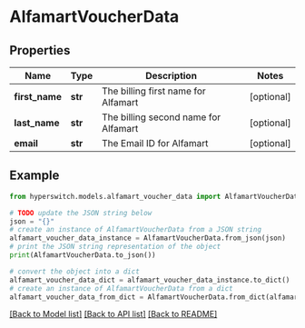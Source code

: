 # AlfamartVoucherData


## Properties

Name | Type | Description | Notes
------------ | ------------- | ------------- | -------------
**first_name** | **str** | The billing first name for Alfamart | [optional] 
**last_name** | **str** | The billing second name for Alfamart | [optional] 
**email** | **str** | The Email ID for Alfamart | [optional] 

## Example

```python
from hyperswitch.models.alfamart_voucher_data import AlfamartVoucherData

# TODO update the JSON string below
json = "{}"
# create an instance of AlfamartVoucherData from a JSON string
alfamart_voucher_data_instance = AlfamartVoucherData.from_json(json)
# print the JSON string representation of the object
print(AlfamartVoucherData.to_json())

# convert the object into a dict
alfamart_voucher_data_dict = alfamart_voucher_data_instance.to_dict()
# create an instance of AlfamartVoucherData from a dict
alfamart_voucher_data_from_dict = AlfamartVoucherData.from_dict(alfamart_voucher_data_dict)
```
[[Back to Model list]](../README.md#documentation-for-models) [[Back to API list]](../README.md#documentation-for-api-endpoints) [[Back to README]](../README.md)


